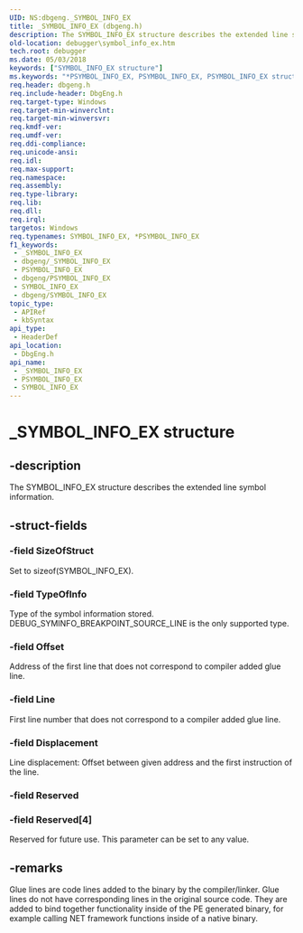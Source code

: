 ```yaml
---
UID: NS:dbgeng._SYMBOL_INFO_EX
title: _SYMBOL_INFO_EX (dbgeng.h)
description: The SYMBOL_INFO_EX structure describes the extended line symbol information.
old-location: debugger\symbol_info_ex.htm
tech.root: debugger
ms.date: 05/03/2018
keywords: ["SYMBOL_INFO_EX structure"]
ms.keywords: "*PSYMBOL_INFO_EX, PSYMBOL_INFO_EX, PSYMBOL_INFO_EX structure pointer [Windows Debugging], SYMBOL_INFO_EX, SYMBOL_INFO_EX structure [Windows Debugging], _SYMBOL_INFO_EX, dbgeng/PSYMBOL_INFO_EX, dbgeng/SYMBOL_INFO_EX, debugger.symbol_info_ex"
req.header: dbgeng.h
req.include-header: DbgEng.h
req.target-type: Windows
req.target-min-winverclnt: 
req.target-min-winversvr: 
req.kmdf-ver: 
req.umdf-ver: 
req.ddi-compliance: 
req.unicode-ansi: 
req.idl: 
req.max-support: 
req.namespace: 
req.assembly: 
req.type-library: 
req.lib: 
req.dll: 
req.irql: 
targetos: Windows
req.typenames: SYMBOL_INFO_EX, *PSYMBOL_INFO_EX
f1_keywords:
 - _SYMBOL_INFO_EX
 - dbgeng/_SYMBOL_INFO_EX
 - PSYMBOL_INFO_EX
 - dbgeng/PSYMBOL_INFO_EX
 - SYMBOL_INFO_EX
 - dbgeng/SYMBOL_INFO_EX
topic_type:
 - APIRef
 - kbSyntax
api_type:
 - HeaderDef
api_location:
 - DbgEng.h
api_name:
 - _SYMBOL_INFO_EX
 - PSYMBOL_INFO_EX
 - SYMBOL_INFO_EX
---
```


# _SYMBOL_INFO_EX structure


## -description

The SYMBOL_INFO_EX structure describes the extended line symbol information.

## -struct-fields

### -field SizeOfStruct

Set to sizeof(SYMBOL_INFO_EX).

### -field TypeOfInfo

Type of the symbol information stored.  DEBUG_SYMINFO_BREAKPOINT_SOURCE_LINE is the only supported type.

### -field Offset

Address of the first line that does not correspond to compiler added glue line.

### -field Line

First line number that does not correspond to a compiler added glue line.

### -field Displacement

Line displacement: Offset between given address and the first instruction of the line.

### -field Reserved

 




### -field Reserved[4]

Reserved for future use. This parameter can be set to any value.

## -remarks

Glue lines are code lines added to the binary by the compiler/linker. Glue lines do not have corresponding lines in the original source code. They are added to bind together functionality inside of the PE generated binary, for example calling NET framework functions inside of a native binary.


